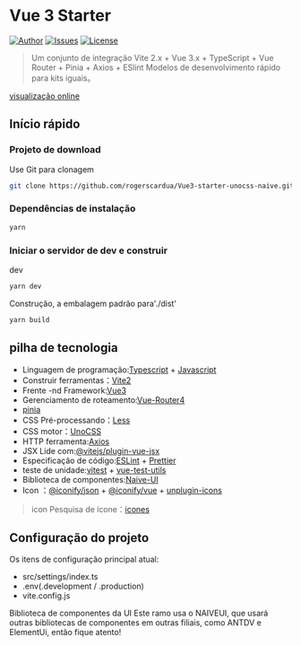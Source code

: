 # Vue 3 Starter

[![Author](https://img.shields.io/badge/Author-Wyatex-green)](https://github.com/Wyatex/)
[![Issues](https://img.shields.io/github/issues/Wyatex/Vue3-starter)](https://github.com/Wyatex/Vue3-starter/issues)
[![License](https://img.shields.io/badge/License-MIT-yellowgreen)](https://github.com/Wyatex/Vue3-starter/blob/master/LICENSE)

> Um conjunto de integração Vite 2.x + Vue 3.x + TypeScript + Vue Router + Pinia + Axios + ESlint Modelos de desenvolvimento rápido para kits iguais。

[visualização online](https://wyatex.gitee.io/vue3-starter/)

## Início rápido

### Projeto de download

Use Git para clonagem

```sh
git clone https://github.com/rogerscardua/Vue3-starter-unocss-naive.git
```
### Dependências de instalação

```sh
yarn
```

### Iniciar o servidor de dev e construir

dev
```sh
yarn dev
```

Construção, a embalagem padrão para'./dist'

```sh
yarn build
```

## pilha de tecnologia

- Linguagem de programação:[Typescript](https://www.typescriptlang.org/zh/) + [Javascript](https://www.javascript.com/)
- Construir ferramentas：[Vite2](https://vitejs.cn/)
- Frente -nd Framework:[Vue3](https://v3.cn.vuejs.org/)
- Gerenciamento de roteamento:[Vue-Router4](https://next.router.vuejs.org/zh/index.html)
- [pinia](https://pinia.esm.dev/)
- CSS Pré-processando：[Less](https://less.bootcss.com/)
- CSS motor：[UnoCSS](https://github.com/unocss/unocss)
- HTTP ferramenta:[Axios](https://axios-http.com/)
- JSX Lide com:[@vitejs/plugin-vue-jsx](https://www.npmjs.com/package/@vitejs/plugin-vue-jsx)
- Especificação de código:[ESLint](https://eslint.org/) + [Prettier](https://prettier.io/)
- teste de unidade:[vitest](https://vitest.dev/) + [vue-test-utils](https://vue-test-utils.vuejs.org/zh/)
- Biblioteca de componentes:[Naive-UI](https://www.naiveui.com/)
- Icon ：[@iconify/json](https://www.npmjs.com/package/@iconify/json) + [@iconify/vue](https://www.npmjs.com/package/@iconify/vue) + [unplugin-icons](https://github.com/antfu/unplugin-icons)

> icon Pesquisa de ícone：[icones](https://icones.js.org/)

## Configuração do projeto

Os itens de configuração principal atual:
- src/settings/index.ts
- .env(.development / .production)
- vite.config.js

Biblioteca de componentes da UI
Este ramo usa o NAIVEUI, que usará outras bibliotecas de componentes em outras filiais, como ANTDV e ElementUi, então fique atento!